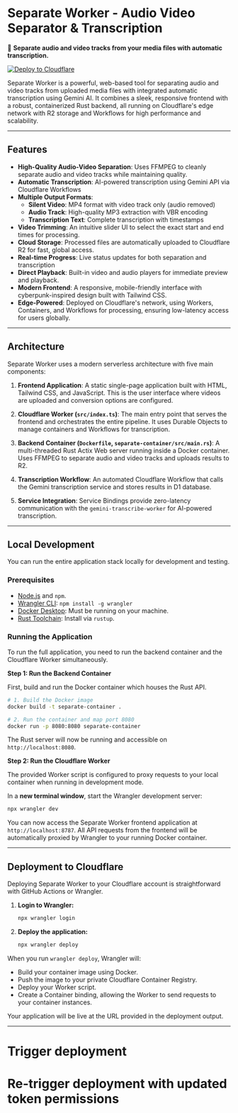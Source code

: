 # Separate Worker - Audio Video Separator & Transcription

🎵 **Separate audio and video tracks from your media files with automatic transcription.**

[![Deploy to Cloudflare](https://deploy.workers.cloudflare.com/button)](https://deploy.workers.cloudflare.com/?url=https://github.com/YOUR_USERNAME/separate-worker)

Separate Worker is a powerful, web-based tool for separating audio and video tracks from uploaded media files with integrated automatic transcription using Gemini AI. It combines a sleek, responsive frontend with a robust, containerized Rust backend, all running on Cloudflare's edge network with R2 storage and Workflows for high performance and scalability.

---

## Features

- **High-Quality Audio-Video Separation**: Uses FFMPEG to cleanly separate audio and video tracks while maintaining quality.
- **Automatic Transcription**: AI-powered transcription using Gemini API via Cloudflare Workflows
- **Multiple Output Formats**:
  - **Silent Video**: MP4 format with video track only (audio removed)
  - **Audio Track**: High-quality MP3 extraction with VBR encoding
  - **Transcription Text**: Complete transcription with timestamps
- **Video Trimming**: An intuitive slider UI to select the exact start and end times for processing.
- **Cloud Storage**: Processed files are automatically uploaded to Cloudflare R2 for fast, global access.
- **Real-time Progress**: Live status updates for both separation and transcription
- **Direct Playback**: Built-in video and audio players for immediate preview and playback.
- **Modern Frontend**: A responsive, mobile-friendly interface with cyberpunk-inspired design built with Tailwind CSS.
- **Edge-Powered**: Deployed on Cloudflare's network, using Workers, Containers, and Workflows for processing, ensuring low-latency access for users globally.

---

## Architecture

Separate Worker uses a modern serverless architecture with five main components:

1.  **Frontend Application**: A static single-page application built with HTML, Tailwind CSS, and JavaScript. This is the user interface where videos are uploaded and conversion options are configured.

2.  **Cloudflare Worker (`src/index.ts`)**: The main entry point that serves the frontend and orchestrates the entire pipeline. It uses Durable Objects to manage containers and Workflows for transcription.

3.  **Backend Container (`Dockerfile`, `separate-container/src/main.rs`)**: A multi-threaded Rust Actix Web server running inside a Docker container. Uses FFMPEG to separate audio and video tracks and uploads results to R2.

4.  **Transcription Workflow**: An automated Cloudflare Workflow that calls the Gemini transcription service and stores results in D1 database.

5.  **Service Integration**: Service Bindings provide zero-latency communication with the `gemini-transcribe-worker` for AI-powered transcription.

---

## Local Development

You can run the entire application stack locally for development and testing.

### Prerequisites

- [Node.js](https://nodejs.org/) and `npm`.
- [Wrangler CLI](https://developers.cloudflare.com/workers/wrangler/install-and-update/): `npm install -g wrangler`
- [Docker Desktop](https://www.docker.com/products/docker-desktop/): Must be running on your machine.
- [Rust Toolchain](https://www.rust-lang.org/tools/install): Install via `rustup`.

### Running the Application

To run the full application, you need to run the backend container and the Cloudflare Worker simultaneously.

**Step 1: Run the Backend Container**

First, build and run the Docker container which houses the Rust API.

```bash
# 1. Build the Docker image
docker build -t separate-container .

# 2. Run the container and map port 8080
docker run -p 8080:8080 separate-container
```

The Rust server will now be running and accessible on `http://localhost:8080`.

**Step 2: Run the Cloudflare Worker**

The provided Worker script is configured to proxy requests to your local container when running in development mode.

In a **new terminal window**, start the Wrangler development server:

```bash
npx wrangler dev
```

You can now access the Separate Worker frontend application at `http://localhost:8787`. All API requests from the frontend will be automatically proxied by Wrangler to your running Docker container.

---

## Deployment to Cloudflare

Deploying Separate Worker to your Cloudflare account is straightforward with GitHub Actions or Wrangler.

1.  **Login to Wrangler:**

    ```bash
    npx wrangler login
    ```

2.  **Deploy the application:**
    ```bash
    npx wrangler deploy
    ```

When you run `wrangler deploy`, Wrangler will:

- Build your container image using Docker.
- Push the image to your private Cloudflare Container Registry.
- Deploy your Worker script.
- Create a Container binding, allowing the Worker to send requests to your container instances.

Your application will be live at the URL provided in the deployment output.

---
# Trigger deployment
# Re-trigger deployment with updated token permissions
